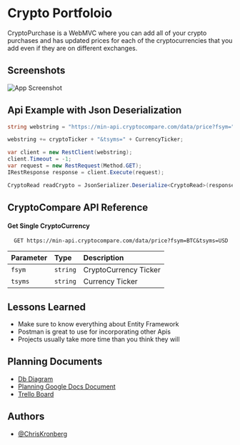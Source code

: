# Crypto Portfoloio

CryptoPurchase is a WebMVC where you can add all of your crypto purchases and has updated prices for each of the cryptocurrencies that you add even if they are on different exchanges.


## Screenshots

![App Screenshot](https://via.placeholder.com/468x300?text=App+Screenshot+Here)

  
## Api Example with Json Deserialization

```csharp
string webstring = "https://min-api.cryptocompare.com/data/price?fsym=";

webstring += cryptoTicker + "&tsyms=" + CurrencyTicker;

var client = new RestClient(webstring);
client.Timeout = -1;
var request = new RestRequest(Method.GET);
IRestResponse response = client.Execute(request);

CryptoRead readCrypto = JsonSerializer.Deserialize<CryptoRead>(response.Content);
```
## CryptoCompare API Reference

#### Get Single CryptoCurrency

```http
  GET https://min-api.cryptocompare.com/data/price?fsym=BTC&tsyms=USD
```

| Parameter | Type     | Description                |
| :-------- | :------- | :------------------------- |
| `fsym`    | `string` |  CryptoCurrency Ticker     |
| `tsyms`   | `string` |  Currency Ticker           |


  
## Lessons Learned

- Make sure to know everything about Entity Framework
- Postman is great to use for incorporating other Apis
- Projects usually take more time than you think they will

  
## Planning Documents
 - [Db Diagram](https://dbdiagram.io/d/60ede4994ed9be1c05cb4619)
 - [Planning Google Docs Document](https://docs.google.com/document/d/1yWl6uiD4cFZYBNSpcVk9DFET8Ghd718Bl_GFlchiYxk/edit?usp=sharing)
 - [Trello Board](https://trello.com/b/8xELOVls/cryptocurrency-portfolio)
  
## Authors

- [@ChrisKronberg](https://www.github.com/ckronber)
